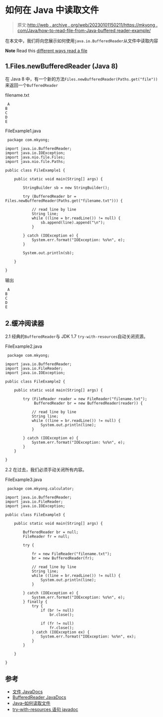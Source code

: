 # 如何在 Java 中读取文件

> 原文:[http://web . archive . org/web/20230101150211/https://mkyong . com/Java/how-to-read-file-from-Java-buffered reader-example/](http://web.archive.org/web/20230101150211/https://mkyong.com/java/how-to-read-file-from-java-bufferedreader-example/)

在本文中，我们将向您展示如何使用`java.io.BufferedReader`从文件中读取内容

**Note**
Read this [different ways read a file](http://web.archive.org/web/20220619003336/https://www.mkyong.com/java/java-how-to-read-a-file/)

## 1.Files.newBufferedReader (Java 8)

在 Java 8 中，有一个新的方法`Files.newBufferedReader(Paths.get("file"))`来返回一个`BufferedReader`

filename.txt

```
 A
B
C
D
E 
```

FileExample1.java

```
 package com.mkyong;

import java.io.BufferedReader;
import java.io.IOException;
import java.nio.file.Files;
import java.nio.file.Paths;

public class FileExample1 {

    public static void main(String[] args) {

        StringBuilder sb = new StringBuilder();

        try (BufferedReader br = Files.newBufferedReader(Paths.get("filename.txt"))) {

            // read line by line
            String line;
            while ((line = br.readLine()) != null) {
                sb.append(line).append("\n");
            }

        } catch (IOException e) {
            System.err.format("IOException: %s%n", e);
        }

        System.out.println(sb);

    }

} 
```

输出

```
 A
B
C
D
E 
```

## 2.缓冲阅读器

2.1 经典的`BufferedReader`与 JDK 1.7 `try-with-resources`自动关闭资源。

FileExample2.java

```
 package com.mkyong;

import java.io.BufferedReader;
import java.io.FileReader;
import java.io.IOException;

public class FileExample2 {

    public static void main(String[] args) {

        try (FileReader reader = new FileReader("filename.txt");
             BufferedReader br = new BufferedReader(reader)) {

            // read line by line
            String line;
            while ((line = br.readLine()) != null) {
                System.out.println(line);
            }

        } catch (IOException e) {
            System.err.format("IOException: %s%n", e);
        }
    }

} 
```

2.2 在过去，我们必须手动关闭所有内容。

FileExample3.java

```
 package com.mkyong.calculator;

import java.io.BufferedReader;
import java.io.FileReader;
import java.io.IOException;

public class FileExample3 {

    public static void main(String[] args) {

        BufferedReader br = null;
        FileReader fr = null;

        try {

            fr = new FileReader("filename.txt");
            br = new BufferedReader(fr);

            // read line by line
            String line;
            while ((line = br.readLine()) != null) {
                System.out.println(line);
            }

        } catch (IOException e) {
            System.err.format("IOException: %s%n", e);
        } finally {
            try {
                if (br != null)
                    br.close();

                if (fr != null)
                    fr.close();
            } catch (IOException ex) {
                System.err.format("IOException: %s%n", ex);
            }
        }

    }

} 
```

## 参考

*   [文件 JavaDocs](http://web.archive.org/web/20220619003336/https://docs.oracle.com/javase/8/docs/api/java/nio/file/Files.html)
*   [BufferedReader JavaDocs](http://web.archive.org/web/20220619003336/https://docs.oracle.com/javase/8/docs/api/java/io/BufferedReader.html)
*   [Java–如何读取文件](http://web.archive.org/web/20220619003336/https://www.mkyong.com/java/java-how-to-read-a-file/)
*   [try-with-resources 语句 javadoc](http://web.archive.org/web/20220619003336/https://docs.oracle.com/javase/tutorial/essential/exceptions/tryResourceClose.html)

<input type="hidden" id="mkyong-current-postId" value="452">